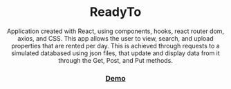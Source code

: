 <h1 align="center">ReadyTo</h1>

<div align="center">
   Application created with React, using components, hooks, react router dom, axios, and CSS. This app allows the user to view, search, and upload properties that are rented per day. This is achieved through requests to a simulated databased using json files, that update and display data from it through the Get, Post, and Put methods.
</div>
<div align="center">
  <h3>
    <a href="https://tic-tac-toe-project1.netlify.app">
      Demo
    </a>
  </h3>
</div>

